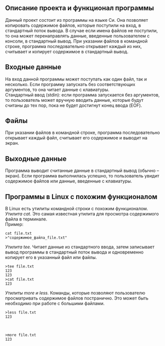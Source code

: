 ## **Описание проекта и функционал программы** <br />
  Данный проект состоит из программы на языке Си. Она позволяет копировать содержимое файлов, которые поступили на вход, в стандартный поток вывода. В случае если имена файлов не поступили, то она может перенаправлять данные, введенные пользователем с консоли, в стандартный вывод. При указании файлов в командной строке, программа последовательно открывает каждый из них, считывает и копирует содержимое в стандартный вывод. <br />
## **Входные данные** <br />
  На вход данной программы может поступать как один файл, так и несколько. Если программу запускать без соответствующих аргументов, то она читает данные с клавиатуры. <br />
Стандартный ввод (stdin): если программа запускается без аргументов, то пользователь может вручную вводить данные, которые будут считаны до тех пор, пока не будет достигнут конец ввода (EOF). <br />
## **Файлы** <br />
  При указании файлов в командной строке, программа последовательно открывает каждый файл, считывает его содержимое и выводит на экран.<br />
## **Выходные данные**<br />
  Программа выводит считанные данные в стандартный вывод (обычно – экран). Если программа выполнилась успешно, то пользователь увидит содержимое файлов или данные, введенные с клавиатуры.  <br />
## **Программы в Linux с похожим функционалом**<br />
  В Linux есть утилиты командной строки с похожим функционалом.<br />
  _Утилита cat._ Это самая известная утилита для просмотра содержимого файла в терминале.<br />
  Пример: <br />
  ```
  cat file.txt
  >"содержимое_файла_file.txt"
  ```
  _Утилита tee._ Читает данные из стандартного ввода, затем записывает вывод программы в стандартный поток вывода и одновременно копирует его в указанный файл или файлы.<br />
  ```
  >tee file.txt
  123
  123
  >cat file.txt
  123
  ```
  _Утилиты more и less._ Команды, которые позволяют пользователю просматривать содержимое файлов постранично. Это может быть необходимо при работе с большими файлами. <br />
  ```
  >less file.txt
  123
  ```
<br />
  
  ```
  >more file.txt
  123
  ```

